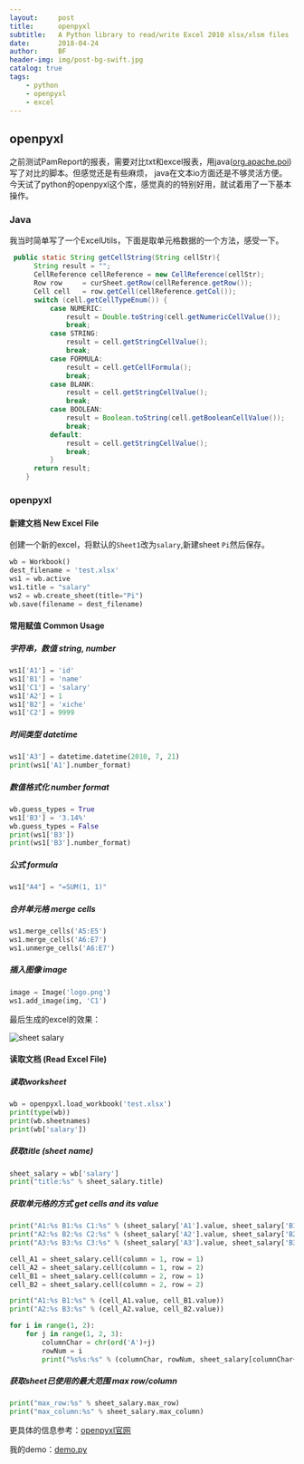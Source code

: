 ```yaml
---
layout:     post
title:      openpyxl
subtitle:   A Python library to read/write Excel 2010 xlsx/xlsm files
date:       2018-04-24
author:     BF
header-img: img/post-bg-swift.jpg
catalog: true
tags:
    - python
    - openpyxl
    - excel
---
```

## openpyxl
之前测试PamReport的报表，需要对比txt和excel报表，用java([org.apache.poi](https://poi.apache.org/))写了对比的脚本。但感觉还是有些麻烦，
java在文本io方面还是不够灵活方便。今天试了python的openpyxl这个库，感觉真的的特别好用，就试着用了一下基本操作。

### Java
我当时简单写了一个ExcelUtils，下面是取单元格数据的一个方法，感受一下。
```java
 public static String getCellString(String cellStr){
      String result = "";
      CellReference cellReference = new CellReference(cellStr); 
      Row row     = curSheet.getRow(cellReference.getRow());
      Cell cell   = row.getCell(cellReference.getCol());
      switch (cell.getCellTypeEnum()) {
          case NUMERIC:
              result = Double.toString(cell.getNumericCellValue());
              break;
          case STRING:
              result = cell.getStringCellValue();
              break;
          case FORMULA:
              result = cell.getCellFormula();
              break;
          case BLANK:
              result = cell.getStringCellValue();
              break;
          case BOOLEAN:
              result = Boolean.toString(cell.getBooleanCellValue());
              break;
          default:
              result = cell.getStringCellValue();
              break;
          }
      return result;
    }
```
### openpyxl
#### 新建文档 New Excel File
创建一个新的excel，将默认的`Sheet1`改为`salary`,新建sheet `Pi`然后保存。
```python
wb = Workbook()
dest_filename = 'test.xlsx'
ws1 = wb.active
ws1.title = "salary"
ws2 = wb.create_sheet(title="Pi")
wb.save(filename = dest_filename)
```

#### 常用赋值 Common Usage
##### 字符串，数值 string, number
```python
ws1['A1'] = 'id'
ws1['B1'] = 'name'
ws1['C1'] = 'salary'
ws1['A2'] = 1
ws1['B2'] = 'xiche'
ws1['C2'] = 9999
```

##### 时间类型 datetime
```python
ws1['A3'] = datetime.datetime(2010, 7, 21)
print(ws1['A1'].number_format)
```

##### 数值格式化 number format
```python
wb.guess_types = True
ws1['B3'] = '3.14%'
wb.guess_types = False
print(ws1['B3'])
print(ws1['B3'].number_format)
```

##### 公式 formula
```python
ws1["A4"] = "=SUM(1, 1)"
```

##### 合并单元格 merge cells
```python
ws1.merge_cells('A5:E5')
ws1.merge_cells('A6:E7')
ws1.unmerge_cells('A6:E7')
```
##### 插入图像 image
```python
image = Image('logo.png')
ws1.add_image(img, 'C1')
```

最后生成的excel的效果：

![sheet salary](https://github.com/bearfly1990/bearfly1990.github.io/blob/master/img/_post/2018-04-24-openpyxl_1.jpg)

#### 读取文档 (Read Excel File)
##### 读取worksheet
```python
wb = openpyxl.load_workbook('test.xlsx')
print(type(wb))
print(wb.sheetnames)
print(wb['salary'])
```
##### 获取title (sheet name)
```python
sheet_salary = wb['salary']
print("title:%s" % sheet_salary.title)
```
##### 获取单元格的方式 get cells and its value
```python
print("A1:%s B1:%s C1:%s" % (sheet_salary['A1'].value, sheet_salary['B1'].value, sheet_salary['C1'].value))
print("A2:%s B2:%s C2:%s" % (sheet_salary['A2'].value, sheet_salary['B2'].value, sheet_salary['C2'].value))
print("A3:%s B3:%s C3:%s" % (sheet_salary['A3'].value, sheet_salary['B3'].value, sheet_salary['C3'].value))

cell_A1 = sheet_salary.cell(column = 1, row = 1)
cell_A2 = sheet_salary.cell(column = 1, row = 2)
cell_B1 = sheet_salary.cell(column = 2, row = 1)
cell_B2 = sheet_salary.cell(column = 2, row = 2)

print("A1:%s B1:%s" % (cell_A1.value, cell_B1.value))
print("A2:%s B3:%s" % (cell_A2.value, cell_B2.value))

for i in range(1, 2):
    for j in range(1, 2, 3):
        columnChar = chr(ord('A')+j)
        rowNum = i
        print("%s%s:%s" % (columnChar, rowNum, sheet_salary[columnChar+str(rowNum)].value))
```
##### 获取sheet已使用的最大范围 max row/column
```python
print("max_row:%s" % sheet_salary.max_row)
print("max_column:%s" % sheet_salary.max_column)
```
更具体的信息参考：[openpyxl官网](https://openpyxl.readthedocs.io/en/stable/)

我的demo：[demo.py](https://github.com/bearfly1990/PowerScript/blob/master/Python3/openpyxl/demo.py)
